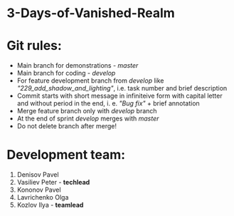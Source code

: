 # 3-Days-of-Vanished-Realm

# Git rules:
* Main branch for demonstrations - *master*
* Main branch for coding - *develop*
* For feature development branch from *develop* like *"229_add_shadow_and_lighting"*, i.e. task number and brief description
* Commit starts with short message in infiniteive form with capital letter and without period in the end, i. e. *"Bug fix"* + brief annotation
* Merge feature branch only with *develop* branch
* At the end of sprint *develop* merges with *master*
* Do not delete branch after merge!

# Development team:
1) Denisov Pavel
2) Vasiliev Peter - **techlead**
3) Kononov Pavel
4) Lavrichenko Olga
5) Kozlov Ilya - **teamlead**
